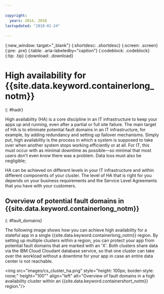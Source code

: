 ```yaml
---

copyright:
  years: 2014, 2018
lastupdated: "2018-01-24"

---
```


{:new_window: target="_blank"}
{:shortdesc: .shortdesc}
{:screen: .screen}
{:pre: .pre}
{:table: .aria-labeledby="caption"}
{:codeblock: .codeblock}
{:tip: .tip}
{:download: .download}


# High availability for {{site.data.keyword.containerlong_notm}}
{: #hadr}

High availability (HA) is a core discipline in an IT infrastructure to keep your apps up and running, even after a partial or full site failure. The main target of HA is to eliminate potential fault domains in an IT infrastructure, for example, by adding redundancy and setting up failover mechanisms. Simply put, high availability is the process in which a system is supposed to take over when another system stops working efficiently or at all.  For IT, this must occur with as minimal downtime as possible—so minimal that most users don’t even know there was a problem.  Data loss must also be negligible; 

HA can be achieved on different levels in your IT infrastructure and within different components of your cluster. The level of HA that is right for you depends on your business requirements and the Service Level Agreements that you have with your customers.  

## Overview of potential fault domains in {{site.data.keyword.containerlong_notm}}
{: #fault_domains}

The following image shows how you can achieve high availability for a stateful app in a single {{site.data.keyword.containerlong_notm}} region. By setting up multiple clusters within a region, you can protect your app from potential fault domains that are marked with an 'X'. Both clusters share data via the IBM Cloud Cloudant database service, so that one cluster can take over the workload without a downtime for your app in case an entire data center is not reachable. 

<img src="images/cs_cluster_ha.png" style="height: 100px; border-style: none;" height="100"" align="left" alt="Overview of fault domains in a high availability cluster within an {{site.data.keyword.containershort_notm}} region."/>




